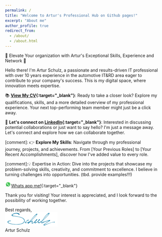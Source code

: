 ```yaml
---
permalink: /
title: "Welcome to Artur's Professional Hub on Github pages!"
excerpt: "About me"
author_profile: true
redirect_from: 
  - /about/
  - /about.html
---
```


🚀 Elevate Your organization with Artur's Exceptional Skills, Experience and Network 🚀

Hello there! I'm Artur Schulz, a passionate and results-driven IT professional with over 10 years experience in the automotive IT&RD area eager to contribute to your company's success. This is my digital space, where innovation meets expertise.

📚 **[View My CV](https://career-artur.github.io/page.github.io//cv/){:target="_blank"}**: Ready to take a closer look? Explore my qualifications, skills, and a more detailed overview of my professional experience. Your next top-performing team member might just be a click away.

📧 **Let's connect on [LinkedIn](https://www.linkedin.com/in/artur-schulz-473817b8/ "Artur's linkedin profile"){:target="_blank"}**: Interested in discussing potential collaborations or just want to say hello? I'm just a message away. Let's connect and explore how we can collaborate together. 

[comment]: 👉 **Explore My Skills**: Navigate through my professional journey, projects, and achievements. From [Your Previous Roles] to [Your Recent Accomplishments], discover how I've added value to every role.

[comment]:💡 Expertise in Action: Dive into the projects that showcase my problem-solving skills, creativity, and commitment to excellence. I believe in turning challenges into opportunities. (tbd. provide examples!!!)

<img src="images/WhatsApp.svg" alt="WhatsApp" width="20">[Whats app me!](https://wa.me/4917625660032){:target="_blank"}

Thank you for visiting! Your interest is appreciated, and I look forward to the possibility of working together.


Best regards,
<br>
<img src="images/signature.png">
<br>
Artur Schulz